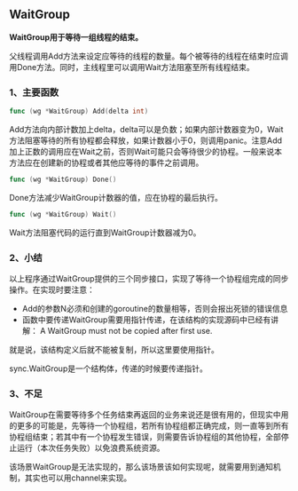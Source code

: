 ## WaitGroup
**WaitGroup用于等待一组线程的结束。**

父线程调用Add方法来设定应等待的线程的数量。每个被等待的线程在结束时应调用Done方法。同时，主线程里可以调用Wait方法阻塞至所有线程结束。

### 1、主要函数
```go
func (wg *WaitGroup) Add(delta int)
```

Add方法向内部计数加上delta，delta可以是负数；如果内部计数器变为0，Wait方法阻塞等待的所有协程都会释放，如果计数器小于0，则调用panic。注意Add加上正数的调用应在Wait之前，否则Wait可能只会等待很少的协程。一般来说本方法应在创建新的协程或者其他应等待的事件之前调用。

```go
func (wg *WaitGroup) Done()
```
Done方法减少WaitGroup计数器的值，应在协程的最后执行。

```go
func (wg *WaitGroup) Wait() 
```
Wait方法阻塞代码的运行直到WaitGroup计数器减为0。
 
### 2、小结
以上程序通过WaitGroup提供的三个同步接口，实现了等待一个协程组完成的同步操作。在实现时要注意：
* Add的参数N必须和创建的goroutine的数量相等，否则会报出死锁的错误信息
* 函数中要传递WaitGroup需要用指针传递，在该结构的实现源码中已经有讲解：
A WaitGroup must not be copied after first use.

就是说，该结构定义后就不能被复制，所以这里要使用指针。

sync.WaitGroup是一个结构体，传递的时候要传递指针。

### 3、不足
WaitGroup在需要等待多个任务结束再返回的业务来说还是很有用的，但现实中用的更多的可能是，先等待一个协程组，若所有协程组都正确完成，则一直等到所有协程组结束；若其中有一个协程发生错误，则需要告诉协程组的其他协程，全部停止运行（本次任务失败）以免浪费系统资源。

该场景WaitGroup是无法实现的，那么该场景该如何实现呢，就需要用到通知机制，其实也可以用channel来实现。
